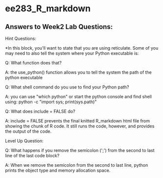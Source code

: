 # ee283_R_markdown

## Answers to Week2 Lab Questions:

Hint Questions:

*In this block, you'll want to state that you are using reticulate. Some of you may need to also tell the system where your Python executable is:

Q: What function does that?

A: the use_python() function allows you to tell the system the path of the python executable

Q: What shell command do you use to find your Python path?

A: you can use "which python" or start the python console and find shell using: python -c "import sys; print(sys.path)"

Q: What does include = FALSE do?

A: include = FALSE prevents the final knitted R_markdown html file from showing the chunk of R code. It still runs the code, however, and provides the output of the code.

Level Up Question:

Q: What happens if you remove the semicolon (';') from the second to last line of the last code block?

A: When we remove the semicolon from the second to last line, python prints the object type and memory allocation space.

